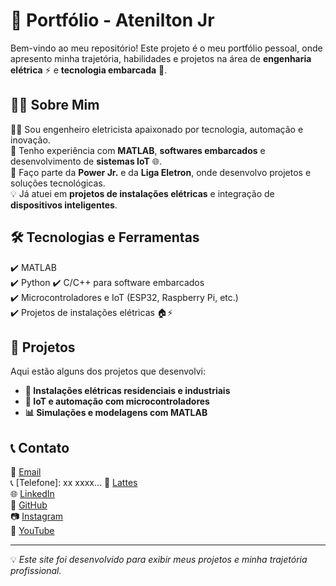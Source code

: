 # 🚀 Portfólio - Atenilton Jr  

Bem-vindo ao meu repositório! Este projeto é o meu portfólio pessoal, onde apresento minha trajetória, habilidades e projetos na área de **engenharia elétrica** ⚡ e **tecnologia embarcada** 🔧.  

## 🧑‍💻 Sobre Mim  
👨‍🎓 Sou engenheiro eletricista apaixonado por tecnologia, automação e inovação.  
🔬 Tenho experiência com **MATLAB**, **softwares embarcados** e desenvolvimento de **sistemas IoT** 🌐.  
🏢 Faço parte da **Power Jr.** e da **Liga Eletron**, onde desenvolvo projetos e soluções tecnológicas.  
💡 Já atuei em **projetos de instalações elétricas** e integração de **dispositivos inteligentes**.  

## 🛠️ Tecnologias e Ferramentas  
✔️ MATLAB  
✔️ Python
✔️ C/C++ para software embarcados  
✔️ Microcontroladores e IoT (ESP32, Raspberry Pi, etc.)  
✔️ Projetos de instalações elétricas 🏠⚡  

## 📂 Projetos  
Aqui estão alguns dos projetos que desenvolvi:  
- **🔌 Instalações elétricas residenciais e industriais**  
- **📡 IoT e automação com microcontroladores**  
- **📊 Simulações e modelagens com MATLAB**  

## 📞 Contato  
📧 [Email](mailto:x@email.com)  
📞 [Telefone]: xx xxxx...
📄 [Lattes](https://lattes.com)  
🌐 [LinkedIn](https://linkedin.com)  
🐙 [GitHub](https://github.com/ateniltonjr)  
📷 [Instagram](https://instagram.com)  
🎥 [YouTube](https://www.youtube.com)  

---

💡 *Este site foi desenvolvido para exibir meus projetos e minha trajetória profissional.*  
